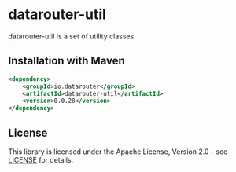 # datarouter-util

datarouter-util is a set of utility classes.


## Installation with Maven

```xml
<dependency>
	<groupId>io.datarouter</groupId>
	<artifactId>datarouter-util</artifactId>
	<version>0.0.28</version>
</dependency>
```

## License

This library is licensed under the Apache License, Version 2.0 - see [LICENSE](../LICENSE) for details.

